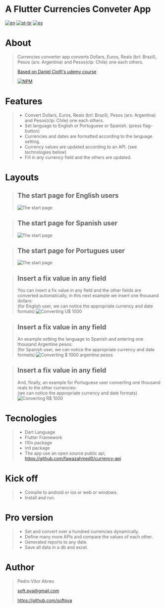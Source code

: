 # **A Flutter Currencies Conveter App**
[![en](https://img.shields.io/badge/lang-en-red.svg)](./README.md)
[![pt-br](https://img.shields.io/badge/lang-pt--br-green.svg)](./README.pt-br.md)
[![es](https://img.shields.io/badge/lang-es-yellow.svg)](./README.es.md)

# About
> Currencies converter app converts Dollars, Euros, Reals (brl: Brazil), Pesos (ars: Argentina) and Pesos(clp: Chile) one each others.
>
> [Based on Daniel Ciolfi's udemy course](https://www.udemy.com/share/101Wim3@bL2WBnXJOyqEFUkkRTTFBdyhqzpZ32Q6N7CTpyPFdVlf_9YG0WhJUuuvZelTMLrW/)
>
> [![NPM](https://img.shields.io/npm/l/react)](./license) 

# Features
> - Convert Dollars, Euros, Reals (brl: Brazil), Pesos (ars: Argentina) and Pesos(clp: Chile) one each others.
> - Set language to English or Portuguese or Spanish. (press flag-button)
> - Currencies and dates are formatted according to the language setting.
> - Currency values are updated according to an API. (see technologies below)
> - Fill in any currency field and the others are updated.

# Layouts
>
> ## The start page for English users
> ![The start page](readme/images/start_en.gif "The start page for English user")

> ## The start page for Spanish user
> ![The start page](readme/images/start_es.gif "The start page for Spanish user")

> ## The start page for Portugues user
> ![The start page](readme/images/start_pt.gif "The start page for Portuguese user")

> ## Insert a fix value in any field
> You can insert a fix value in any field and the other fields are converted automatically, in this next example we insert one thousand dollars:  
> (for English user, we can notice the appropriate currency and date formats)
> ![Converting U$ 1000](readme/images/dollar_en.gif "Convert one thousand dollars for English user")

> ## Insert a fix value in any field
> An example setting the language to Spanish and entering one thousand Argentine pesos:  
> (for Spanish user, we can notice the appropriate currency and date formats)
> ![Converting $ 1000 argentine pesos](readme/images/pesos_ars_es.gif "Convert one thousand argentine pesos for Spanish user")

> ## Insert a fix value in any field
> And, finally, an example for Portuguese user converting one thousand reals to the other currencies:  
> (we can notice the appropriate currency and date formats)
> ![Converting R$ 1000](readme/images/reais_pt.gif "Convert one thousand reals for Portuguese user")  

# Tecnologies
> - Dart Language
> - Flutter Framework
> - I10n package
> - intl package
> - The app use an open source public api, https://github.com/fawazahmed0/currency-api

# Kick off
> - Compile to android or ios or web or windows.
> - Install and run.

# Pro version
> - Set and convert over a hundred currencies dynamically.
> - Define many more APIs and compare the values of each other.
> - Generated reports to any date.
> - Save all data in a db and excel.

# Author
> Pedro Vitor Abreu
>
> <soft.pva@gmail.com>
>
> <https://github.com/softpva>


